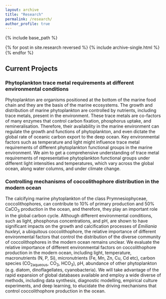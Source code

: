 ```yaml
---
layout: archive
title: "Research"
permalink: /research/
author_profile: true
---
```

{% include base_path %}

{% for post in site.research reversed %} 
 {% include archive-single.html %} 
{% endfor %}

## Current Projects
### Phytoplankton trace metal requirements at different environmental conditions

Phytoplankton are organisms positioned at the bottom of the marine food chain and they are the basis of the marine ecosystems. The growth and distribution of marine phytoplankton are controlled by nutrients, including trace metals, present in the environment. These trace metals are co-factors of many enzymes that control carbon fixation, phosphorus uptake, and remineralisation. Therefore, their availability in the marine environment can regulate the growth and functions of phytoplankton, and even dictate the global rate of oceanic carbon export to the deep ocean. Key environmental factors such as temperature and light might influence trace metal requirements of different phytoplankton functional groups in the marine environment. We aim to get a comprehensive understanding of trace metal requirements of representative phytoplankton functional groups under different light intensities and temperatures, which vary across the global ocean, along water columns, and under climate change. 

### Controlling mechanisms of coccolithophore distribution in the modern ocean

The calcifying marine phytoplankton of the class Prymnesiophyceae, coccolithophores, can contribute to 10% of primary production and 50% CaCO<sub>3</sub> production in the ocean, and therefore, they play an important role in the global carbon cycle. Although different environmental conditions, such as light, phosphorus concentrations, and pH, are shown to have significant impacts on the growth and calcification processes of <i>Emiliania huxleyi</i>, a ubiquitous coccolithophore, the relative importance of different environmental factors that control the distribution of the diverse community of coccolithophores in the modern ocean remains unclear. We evaluate the relative importance of different environmental factors on coccolithophore production in the modern ocean, including light, temperature, macronutrients (N, P, Si), micronutrients (Fe, Mn, Zn, Cu, Cd etc), carbon species (CO<sub>2aqueous</sub>, CO<sub>3</sub>, HCO<sub>3</sub>), pH, abundance of other phytoplankton (e.g. diatom, dinoflagellates, cyanobacteria). We will take advantage of the rapid expansion of global databases available and employ a wide diverse of methods, including data synthesis, diagnostic modelling, empirical culture experiments, and deep learning, to elucidate the driving mechanisms that control coccolithophore production in the ocean.


